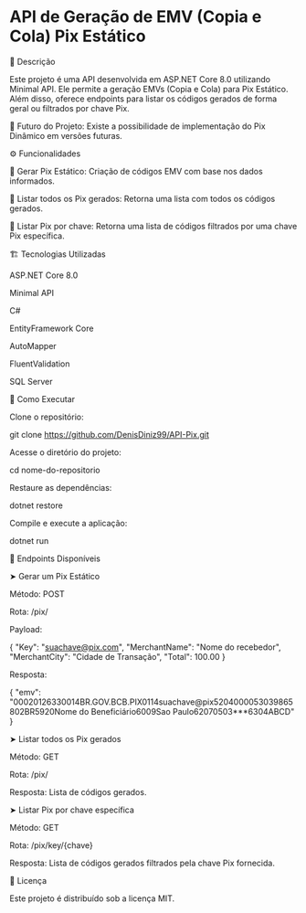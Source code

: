 # API de Geração de EMV (Copia e Cola) Pix Estático

📌 Descrição

Este projeto é uma API desenvolvida em ASP.NET Core 8.0 utilizando Minimal API. Ele permite a geração EMVs (Copia e Cola) para Pix Estático. Além disso, oferece endpoints para listar os códigos gerados de forma geral ou filtrados por chave Pix.

🚀 Futuro do Projeto: Existe a possibilidade de implementação do Pix Dinâmico em versões futuras.

⚙️ Funcionalidades

🔹 Gerar Pix Estático: Criação de códigos EMV com base nos dados informados.

🔹 Listar todos os Pix gerados: Retorna uma lista com todos os códigos gerados.

🔹 Listar Pix por chave: Retorna uma lista de códigos filtrados por uma chave Pix específica.

🏗️ Tecnologias Utilizadas

ASP.NET Core 8.0

Minimal API

C#

EntityFramework Core

AutoMapper

FluentValidation

SQL Server

🔧 Como Executar

Clone o repositório:

git clone https://github.com/DenisDiniz99/API-Pix.git

Acesse o diretório do projeto:

cd nome-do-repositorio

Restaure as dependências:

dotnet restore

Compile e execute a aplicação:

dotnet run

📖 Endpoints Disponíveis

➤ Gerar um Pix Estático

Método: POST

Rota: /pix/

Payload:

{
  "Key": "suachave@pix.com",
  "MerchantName": "Nome do recebedor",
  "MerchantCity": "Cidade de Transação",
  "Total": 100.00
}

Resposta:

{
  "emv": "00020126330014BR.GOV.BCB.PIX0114suachave@pix5204000053039865802BR5920Nome do Beneficiário6009Sao Paulo62070503***6304ABCD"
}

➤ Listar todos os Pix gerados

Método: GET

Rota: /pix/

Resposta: Lista de códigos gerados.

➤ Listar Pix por chave específica

Método: GET

Rota: /pix/key/{chave}

Resposta: Lista de códigos gerados filtrados pela chave Pix fornecida.

📜 Licença

Este projeto é distribuído sob a licença MIT.
